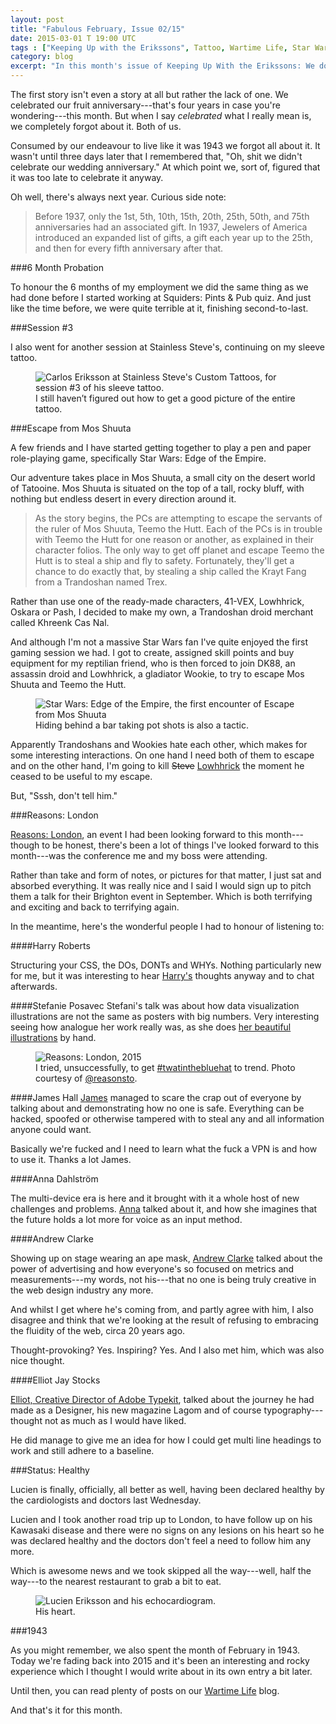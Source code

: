 ```yaml
---
layout: post
title: "Fabulous February, Issue 02/15"
date: 2015-03-01 T 19:00 UTC
tags : ["Keeping Up with the Erikssons", Tattoo, Wartime Life, Star Wars, Anniversary, "Reasons To Be Creative", Conference, Job]
category: blog
excerpt: "In this month's issue of Keeping Up With the Erikssons: We don't celebrate our 4th wedding anniversary, lose another pub quiz, continue my tattoo, take on the role of a sentient lizard, attend a conference in London, get Lucien declared healthy and finally, end our Wartime Life."
---
```

The first story isn't even a story at all but rather the lack of one. We celebrated our fruit anniversary---that's four years in case you're wondering---this month. But when I say *celebrated* what I really mean is, we completely forgot about it. Both of us.

Consumed by our endeavour to live like it was 1943 we forgot all about it. It wasn't until three days later that I remembered that, "Oh, shit we didn't celebrate our wedding anniversary." At which point we, sort of, figured that it was too late to celebrate it anyway.

Oh well, there's always next year. Curious side note:

>  Before 1937, only the 1st, 5th, 10th, 15th, 20th, 25th, 50th, and 75th anniversaries had an associated gift. In 1937, Jewelers of America introduced an expanded list of gifts, a gift each year up to the 25th, and then for every fifth anniversary after that.

###6 Month Probation

To honour the 6 months of my employment we did the same thing as we had done before I started working at Squiders: Pints & Pub quiz. And just like the time before, we were quite terrible at it, finishing second-to-last.

###Session \#3

I also went for another session at Stainless Steve's, continuing on my sleeve tattoo.

<figure>
	<img class="js-lazy-load" data-original="/assets/posts/2015/march/fabulous-february-issue-02-15/carlos-eriksson-sleeve-tattoo-session-3-at-stainless-steves-custom-tattoos.jpg" alt="Carlos Eriksson at Stainless Steve's Custom Tattoos, for session #3 of his sleeve tattoo.">
	<figcaption>I still haven’t figured out how to get a good picture of the entire tattoo.</figcaption>
</figure>

###Escape from Mos Shuuta

A few friends and I have started getting together to play a pen and paper role-playing game, specifically Star Wars: Edge of the Empire.

Our adventure takes place in Mos Shuuta, a small city on the desert world of Tatooine. Mos Shuuta is situated on the top of a tall, rocky bluff, with nothing but endless desert in every direction around it.

> As the story begins, the PCs are attempting to escape the servants of the ruler of Mos Shuuta, Teemo the Hutt. Each of the PCs is in trouble with Teemo the Hutt for one reason or another, as explained in their character folios. The only way to get off planet and escape Teemo the Hutt is to steal a ship and fly to safety. Fortunately, they'll get a chance to do exactly that, by stealing a ship called the Krayt Fang from a Trandoshan named Trex.

Rather than use one of the ready-made characters, 41-VEX, Lowhhrick, Oskara or Pash, I decided to make my own, a Trandoshan droid merchant called Khreenk Cas Nal.

And although I'm not a massive Star Wars fan I've quite enjoyed the first gaming session we had. I got to create, assigned skill points and buy equipment for my reptilian friend, who is then forced to join DK88, an assassin droid and Lowhhrick, a gladiator Wookie, to try to escape Mos Shuuta and Teemo the Hutt.

<figure>
	<img class="js-lazy-load" data-original="/assets/posts/2015/march/fabulous-february-issue-02-15/star-wars-escape-from-mos-shuuta.jpg" alt="Star Wars: Edge of the Empire, the first encounter of Escape from Mos Shuuta">
	<figcaption>Hiding behind a bar taking pot shots is also a tactic.</figcaption>
</figure>

Apparently Trandoshans and Wookies hate each other, which makes for some interesting interactions. On one hand I need both of them to escape and on the other hand, I'm going to kill <del>Steve</del> <ins>Lowhhrick</ins> the moment he ceased to be useful to my escape.

But, "Sssh, don't tell him."

###Reasons: London

[Reasons: London][reasons], an event I had been looking forward to this month---though to be honest, there's been a lot of things I've looked forward to this month---was the conference me and my boss were attending.

Rather than take and form of notes, or pictures for that matter, I just sat and absorbed everything. It was really nice and I said I would sign up to pitch them a talk for their Brighton event in September. Which is both terrifying and exciting and back to terrifying again.

In the meantime, here's the wonderful people I had to honour of listening to:

####Harry Roberts

Structuring your CSS, the DOs, DONTs and WHYs. Nothing particularly new for me, but it was interesting to hear [Harry's][harry] thoughts anyway and to chat afterwards.

####Stefanie Posavec
Stefani's talk was about how data visualization illustrations are not the same as posters with big numbers. Very interesting seeing how analogue her work really was, as she does [her beautiful illustrations][stefani] by hand.

<figure>
	<img class="js-lazy-load" data-original="/assets/posts/2015/march/fabulous-february-issue-02-15/reasons-london-2015.jpg" alt="Reasons: London, 2015">
	<figcaption>I tried, unsuccessfully, to get <a href="https://twitter.com/fiinixdesign/status/568772018239381504">#twatinthebluehat</a> to trend. Photo courtesy of <a href="https://twitter.com/reasonsto">@reasonsto</a>.</figcaption>
</figure>

####James Hall
[James] managed to scare the crap out of everyone by talking about and demonstrating how no one is safe. Everything can be hacked, spoofed or otherwise tampered with to steal any and all information anyone could want.

Basically we're fucked and I need to learn what the fuck a VPN is and how to use it. Thanks a lot James.

####Anna Dahlström

The multi-device era is here and it brought with it a whole host of new challenges and problems. [Anna][anna] talked about it, and how she imagines that the future holds a lot more for voice as an input method.

####Andrew Clarke

Showing up on stage wearing an ape mask, [Andrew Clarke][andrew] talked about the power of advertising and how everyone's so focused on metrics and measurements---my words, not his---that no one is being truly creative in the web design industry any more.

And whilst I get where he's coming from, and partly agree with him, I also disagree and think that we're looking at the result of refusing to embracing the fluidity of the web, circa 20 years ago.

Thought-provoking? Yes. Inspiring? Yes. And I also met him, which was also nice thought.

####Elliot Jay Stocks

[Elliot, Creative Director of Adobe Typekit][elliot], talked about the journey he had made as a Designer, his new magazine Lagom and of course typography---thought not as much as I would have liked.

He did manage to give me an idea for how I could get multi line headings to work and still adhere to a baseline.

###Status: Healthy

Lucien is finally, officially, all better as well, having been declared healthy by the cardiologists and doctors last Wednesday.

Lucien and I took another road trip up to London, to have follow up on his Kawasaki disease and there were no signs on any lesions on his heart so he was declared healthy and the doctors don't feel a need to follow him any more.

Which is awesome news and we took skipped all the way---well, half the way---to the nearest restaurant to grab a bit to eat.

<figure>
	<img class="js-lazy-load" data-original="/assets/posts/2015/march/fabulous-february-issue-02-15/lucien-eriksson-and-his-echocardiogram.jpg" alt="Lucien Eriksson and his echocardiogram.">
	<figcaption>His heart.</figcaption>
</figure>

###1943

As you might remember, we also spent the month of February in 1943. Today we're fading back into 2015 and it's been an interesting and rocky experience which I thought I would write about in its own entry a bit later.

Until then, you can read plenty of posts on our [Wartime Life][wartime] blog.

And that's it for this month.

[harry]: http://csswizardry.com/
[stefani]: http://www.stefanieposavec.co.uk/
[james]: https://parall.ax/
[anna]: http://www.annadahlstrom.com/hello/
[andrew]: http://www.stuffandnonsense.co.uk/
[elliot]: http://www.elliotjaystocks.com/
[reasons]: http://reasons.to/
[wartime]: http://wartimelife.co.uk/